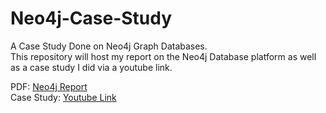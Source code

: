 # Neo4j-Case-Study
A Case Study Done on Neo4j Graph Databases. <br>
This repository will host my report on the Neo4j Database platform as well as a case study I did via a youtube link.

PDF: [Neo4j Report](/CS_4411_Final_Report.pdf) <br>
Case Study: [Youtube Link](https://www.youtube.com/watch?v=veBFEEeF-R0)

